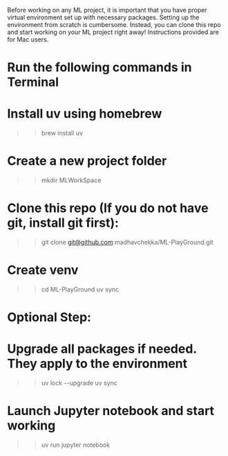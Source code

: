 Before working on any ML project, it is important that you have proper virtual environment set up with necessary packages. Setting up the environment from scratch is cumbersome. Instead, you can clone this repo and start working on your ML project right away! Instructions provided are for Mac users.

# Run the following commands in Terminal
# Install uv using homebrew 
>> brew install uv

# Create a new project folder
>> mkdir MLWorkSpace 

# Clone this repo (If you do not have git, install git first): 
>> git clone git@github.com:madhavchekka/ML-PlayGround.git

# Create venv 
>> cd ML-PlayGround
>> uv sync 

# Optional Step: 
# Upgrade all packages if needed. They apply to the environment
>> uv lock --upgrade 
>> uv sync 

# Launch Jupyter notebook and start working 
>> uv run jupyter notebook


